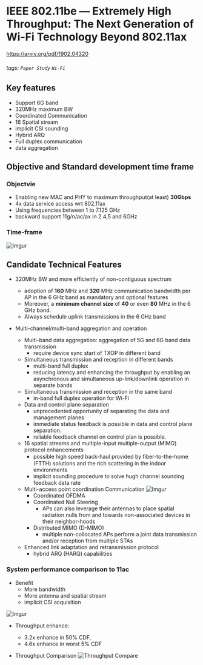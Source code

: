 # IEEE 802.11be — Extremely High Throughput: The Next Generation of Wi-Fi Technology Beyond 802.11ax

https://arxiv.org/pdf/1902.04320

###### tags: `Paper Study` `Wi-Fi`


## Key features 

- Support 6G band
- 320MHz maximum BW
- Coordinated Communication 
- 16 Spatial stream 
- implicit CSI sounding 
- Hybrid ARQ 
- Full duplex communication
- data aggregation 
 
## Objective and  Standard development time frame

### Objectvie

- Enabling new MAC and PHY to maximum throughput(at least) **30Gbps**
- 4x data service access wrt 802.11ax
- Using frequencies between 1 to 7.125 GHz
- backward support 11g/n/ac/ax in 2.4,5 and 6GHz

### Time-frame

![Imgur](https://i.imgur.com/ZclFM2d.png)


## Candidate Technical Features

- 320MHz BW and more efficiently of non-contiguous spectrum
  - adoption of **160** MHz and **320** MHz communication bandwidth per AP in the 6 GHz band as mandatory and optional features
  - Moreover, a **minimum channel size** of **40** or even **80** MHz in the 6 GHz band.
  - Always schedule uplink transmissions in the 6 GHz band

- Multi-channel/multi-band aggregation and operation
  - Multi-band data aggregation: aggregation of 5G and 6G band data transmission
    - require device sync start of TXOP in different band
  - Simultaneous transmission and reception in different bands
    - multi-band full duplex
    - reducing latency and enhancing the throughput by enabling an asynchronous and simultaneous up-link/downlink operation in separate bands
  - Simultaneous transmission and reception in the same band
    - in-band full duplex operation for Wi-Fi
  - Data and control plane separation
    - unprecedented opportunity of separating the data and management planes
    - immediate status feedback is possible in data and control plane separation.
    - reliable feedback channel on control plan is possible.
  - 16 spatial streams and multiple-input multiple-output (MIMO) protocol enhancements
    - possible high speed back-haul provided by ﬁber-to-the-home (FTTH) solutions and the rich scattering in the indoor environments
    - implicit sounding procedure to solve hugh channel sounding feedback data rate 
  - Multi-access point coordination Communication
  ![Imgur](https://i.imgur.com/fOpoVZ7.png) 
    - Coordinated OFDMA
    - Coordinated Null Steering
      - APs can also leverage their antennas to place spatial radiation nulls from and towards non-associated devices in their neighbor-hoods
    - Distributed MIMO (D-MIMO) 
      - multiple non-collocated APs perform a joint data transmission and/or reception
from multiple STAs
  - Enhanced link adaptation and retransmission protocol
     - hybrid ARQ (HARQ) capabilities

### System performance comparison to 11ac

- Benefit
  - More bandwidth
  - More antenna and spatial stream
  - implicit CSI acquisition

![Imgur](https://i.imgur.com/2fVaR82.png)


- Throughput enhance:
  - 3.2x enhance in 50% CDF, 
  - 4.6x enhance in worst 5% CDF

- Throughput Comparison
![Throughput Compare](https://i.imgur.com/jr3QrS3.png)